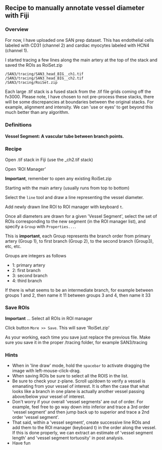 ## Recipe to manually annotate vessel diameter with Fiji

### Overview

For now, I have uploaded one SAN prep dataset. This has endothelial cells labeled with CD31 (channel 2) and cardiac myocytes labeled with HCN4 (channel 1).

I started tracing a few lines along the main artery at the top of the stack and saved the ROIs as RoiSet.zip

    /SAN3/tracing/SAN3_head_BIG__ch1.tif
    /SAN3/tracing/SAN3_head_BIG__ch2.tif
    /SAN3/tracing/RoiSet.zip

Each large .tif stack is a fused stack from the .tif file grids coming off the fv3000. Please note, I have chosen to not pre-process these stacks, there will be some discrepancies at boundaries between the original stacks. For example, alignment and intensity. We can 'use or eyes' to get beyond this much better than any algorithm.

### Definitions

#### Vessel Segment: A vascular tube between branch points.

### Recipe

Open .tif stack in Fiji (use the _ch2.tif stack)

Open 'ROI Manager'

**Important**, remember to open any existing RoiSet.zip

Starting with the main artery (usually runs from top to bottom)

Select the `line` tool and draw a line representing the vessel diameter.

Add newly drawn line ROI to ROI manager with keyboard `t`.

Once all diameters are drawn for a given 'Vessel Segment', select the set of ROIs corresponding to the new segment (in the ROI manager list), and specify a `Group` with `Properties...`.

This is **important**, each Group represents the branch order from primary artery (Group 1), to first branch (Group 2), to the second branch (Group3), etc, etc.

Groups are integers as follows
 - 1: primary artery
 - 2: first branch
 - 3: second branch
 - 4: third branch

If there is what seems to be an intermediate branch, for example
	between groups 1 and 2, then name it 11
	between groups 3 and 4, then name it 33

### Save ROIs

**Important** ... Select all ROIs in ROI manager

Click button `More >> Save`. This will save 'RoiSet.zip'

As your working, each time you save just replace the previous file. Make sure you save it in the proper /tracing folder, for example SAN3/tracing

### Hints

- When in 'line draw' mode, hold the `spacebar` to activate dragging the image with left-mouse-click-drag.
- When saving ROIs be sure to select all the ROIS in the list.
- Be sure to check your z-plane. Scroll up/down to verify a vessel is emanating from your vessel of interest. It is often the case that what looks like a branch in one plane is actually another vessel passing above/below your vessel of interest.
- Don't worry if your overall 'vessel segments' are out of order. For example, feel free to go way down into inferior and trace a 3rd order 'vessel segment' and then jump back up to superior and trace a 2nd order 'vessel segment'.
- That said, within a 'vessel segment', create successive line ROIs and add them to the ROI manager (keyboard t) in the order along the vessel. If this is done properly, we can extract an estimate of 'vessel segment length' and 'vessel segment tortuosity' in post analysis.
- Have fun
